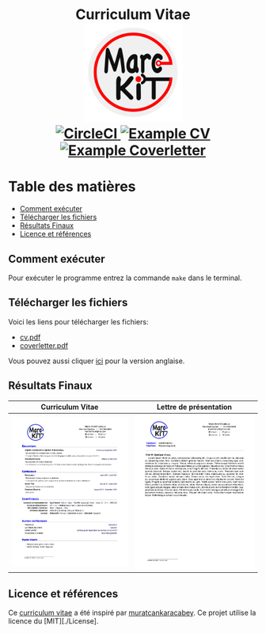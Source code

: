  <h1 align="center">
  Curriculum Vitae
  <br/>
  <img alt="profile logo"
         src="https://github.com/marckit/cv-marckit/blob/french/src/images/profile.png"
         width="200px"
         height="200px"
  />
  <div align="center">
    <a href="https://app.circleci.com/pipelines/github/marckit/cv-marckit?branch=french">
      <img alt="CircleCI" src="https://circleci.com/gh/marckit/cv-marckit/tree/french.svg?style=shield" >
    </a>
    <a href="https://raw.githubusercontent.com/marckit/cv-marckit/french/pdf/cv.pdf">
      <img alt="Example CV" src="https://img.shields.io/badge/cv-pdf-red.svg" />
    </a>
    <a href="https://raw.githubusercontent.com/marckit/cv-marckit/french/pdf/coverletter.pdf">
      <img alt="Example Coverletter" src="https://img.shields.io/badge/coverletter-pdf-pink.svg" />
    </a>
  </div>
</h1>

# Table des matières

* [Comment exécuter](#comment-exécuter)
* [Télécharger les fichiers](#télécharger-les-fichiers)
* [Résultats Finaux](#résultats-finaux)
* [Licence et références](#licence-et-références)

## Comment exécuter

Pour exécuter le programme entrez la commande `make` dans le terminal.

## Télécharger les fichiers

Voici les liens pour télécharger les fichiers:
- [cv.pdf][1]
- [coverletter.pdf][2]

Vous pouvez aussi cliquer [ici][3] pour la version anglaise.

## Résultats Finaux

| Curriculum Vitae | Lettre de présentation |
|:---:|:---:|
|[![Curriculum Vitea marckit](https://github.com/marckit/cv-marckit/blob/french/src/images/docs/cv.jpg)][4]|[![Lettre de présentation marckit](https://github.com/marckit/cv-marckit/blob/french/src/images/docs/coverletter.jpg)][5]|

## Licence et références

Ce [curriculum vitae][6] a été inspiré par [muratcankaracabey][7]. Ce projet utilise la licence du [MIT][./License].

<!--- Download links -->
[1]:https://raw.githubusercontent.com/marckit/cv-marckit/french/pdf/cv.pdf
[2]:https://raw.githubusercontent.com/marckit/cv-marckit/french/pdf/coverletter.pdf
[3]:https://github.com/marckit/cv-marckit/tree/main
[4]:https://github.com/marckit/cv-marckit/blob/french/src/images/docs/cv.jpg
[5]:https://github.com/marckit/cv-marckit/blob/french/src/images/docs/coverletter.jpg
[6]:https://github.com/muratcankaracabey/latex_cv/
[7]:https://github.com/muratcankaracabey/

